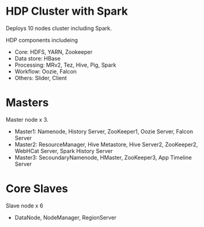 HDP Cluster with Spark
======================

Deploys 10 nodes cluster including Spark.

HDP components includeing
- Core: HDFS, YARN, Zookeeper
- Data store: HBase
- Processing: MRv2, Tez, Hive, Pig, Spark
- Workflow: Oozie, Falcon
- Others: Slider, Client

# Masters
Master node x 3.
- Master1: Namenode, History Server, ZooKeeper1, Oozie Server, Falcon Server
- Master2: ResourceManager, Hive Metastore, Hive Server2, ZooKeeper2, WebHCat Server, Spark History Server
- Master3: SecoundaryNamenode, HMaster, ZooKeeper3, App Timeline Server

# Core Slaves
Slave node x 6
- DataNode, NodeManager, RegionServer

